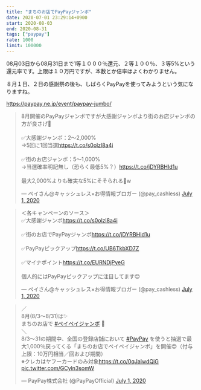 ```yaml
---
title: "まちのお店でPayPayジャンボ"
date: 2020-07-01 23:29:14+0900
start: 2020-08-03
end: 2020-08-31
tags: ["paypay"]
rate: 1000
limit: 100000
---
```

08月03日から08月31日まで1等１０００％還元、２等１００％、３等5%という還元率です。上限は１０万円ですが、本数とか倍率はよくわかりません。

８月１日、２日の感謝祭の後も、しばらくPayPayを使ってみようという気になりますね。

https://paypay.ne.jp/event/paypay-jumbo/

<blockquote class="twitter-tweet"><p lang="ja" dir="ltr">8月開催のPayPayジャンボですが大感謝ジャンボより街のお店ジャンボの方が良さげ🤔<br><br>✅大感謝ジャンボ：2～2,000%<br>→5回に1回当選<a href="https://t.co/s0olzl8a4i">https://t.co/s0olzl8a4i</a><br><br>✅街のお店ジャンボ：5～1,000%<br>→当選確率明記無し（恐らく最低5%？）<a href="https://t.co/jDYRBHId1u">https://t.co/jDYRBHId1u</a><br><br>最大2,000%よりも確実な5%にそそられる🤤w</p>&mdash; ペイさん@キャッシュレス×お得情報ブロガー (@pay_cashless) <a href="https://twitter.com/pay_cashless/status/1278460861980368897?ref_src=twsrc%5Etfw">July 1, 2020</a></blockquote> <script async src="https://platform.twitter.com/widgets.js" charset="utf-8"></script>

<blockquote class="twitter-tweet"><p lang="ja" dir="ltr">＜各キャンペーンのソース＞<br>✅大感謝ジャンボ<a href="https://t.co/s0olzl8a4i">https://t.co/s0olzl8a4i</a><br><br>✅街のお店でPayPayジャンボ<a href="https://t.co/jDYRBHId1u">https://t.co/jDYRBHId1u</a><br><br>✅PayPayピックアップ<a href="https://t.co/UB6TkbXD7Z">https://t.co/UB6TkbXD7Z</a><br><br>✅マイナポイント<a href="https://t.co/EURNDjPyeG">https://t.co/EURNDjPyeG</a><br><br>個人的にはPayPayピックアップに注目してます😊</p>&mdash; ペイさん@キャッシュレス×お得情報ブロガー (@pay_cashless) <a href="https://twitter.com/pay_cashless/status/1278212796392435714?ref_src=twsrc%5Etfw">July 1, 2020</a></blockquote> <script async src="https://platform.twitter.com/widgets.js" charset="utf-8"></script>

<blockquote class="twitter-tweet"><p lang="ja" dir="ltr">／<br>8月(8/3～8/31)は✨<br>まちのお店で <a href="https://twitter.com/hashtag/%E3%83%9A%E3%82%A4%E3%83%9A%E3%82%A4%E3%82%B8%E3%83%A3%E3%83%B3%E3%83%9C?src=hash&amp;ref_src=twsrc%5Etfw">#ペイペイジャンボ</a> 🎉<br>＼<br>8/3～31の期間中、全国の登録店舗において <a href="https://twitter.com/hashtag/PayPay?src=hash&amp;ref_src=twsrc%5Etfw">#PayPay</a> を使うと抽選で最大1,000％戻ってくる「まちのお店でペイペイジャンボ」を開催😊（付与上限：10万円相当／回および期間）<br>※クレカはヤフーカードのみ対象<a href="https://t.co/0qJaIwdQiG">https://t.co/0qJaIwdQiG</a> <a href="https://t.co/GCyln3somW">pic.twitter.com/GCyln3somW</a></p>&mdash; PayPay株式会社 (@PayPayOfficial) <a href="https://twitter.com/PayPayOfficial/status/1278185316969398273?ref_src=twsrc%5Etfw">July 1, 2020</a></blockquote> <script async src="https://platform.twitter.com/widgets.js" charset="utf-8"></script>

